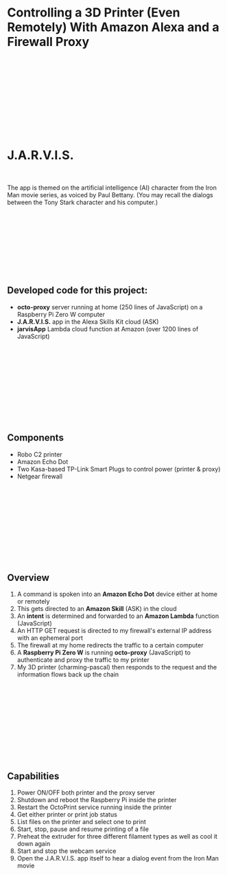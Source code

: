 # Controlling a 3D Printer (Even Remotely) With Amazon Alexa and a Firewall Proxy

&nbsp;

&nbsp;

&nbsp;

&nbsp;

&nbsp;

&nbsp;

# J.A.R.V.I.S.

&nbsp;

The app is themed on the artificial intelligence (AI) character from the Iron Man movie series, as voiced by Paul Bettany. (You may recall the dialogs between the Tony Stark character and his computer.)

&nbsp;

&nbsp;

&nbsp;

&nbsp;

&nbsp;

## Developed code for this project:
* **octo-proxy** server running at home (250 lines of JavaScript) on a Raspberry Pi Zero W computer
* **J.A.R.V.I.S.** app in the Alexa Skills Kit cloud (ASK)
* **jarvisApp** Lambda cloud function at Amazon (over 1200 lines of JavaScript)

&nbsp;

&nbsp;

&nbsp;

&nbsp;

&nbsp;

&nbsp;

## Components
* Robo C2 printer
* Amazon Echo Dot
* Two Kasa-based TP-Link Smart Plugs to control power (printer & proxy)
* Netgear firewall

&nbsp;

&nbsp;

&nbsp;


&nbsp;

&nbsp;

&nbsp;

## Overview
1. A command is spoken into an **Amazon Echo Dot** device either at home or remotely
2. This gets directed to an **Amazon Skill** (ASK) in the cloud
3. An **intent** is determined and forwarded to an **Amazon Lambda** function (JavaScript)
4. An HTTP GET request is directed to my firewall's external IP address with an ephemeral port
5. The firewall at my home redirects the traffic to a certain computer
6. A **Raspberry Pi Zero W** is running **octo-proxy** (JavaScript) to authenticate and proxy the traffic to my printer
7. My 3D printer (charming-pascal) then responds to the request and the information flows back up the chain

&nbsp;

&nbsp;

&nbsp;

&nbsp;

&nbsp;

&nbsp;

## Capabilities
1. Power ON/OFF both printer and the proxy server
2. Shutdown and reboot the Raspberry Pi inside the printer
3. Restart the OctoPrint service running inside the printer
4. Get either printer or print job status
5. List files on the printer and select one to print
6. Start, stop, pause and resume printing of a file
7. Preheat the extruder for three different filament types as well as cool it down again
8. Start and stop the webcam service
9. Open the J.A.R.V.I.S. app itself to hear a dialog event from the Iron Man movie
